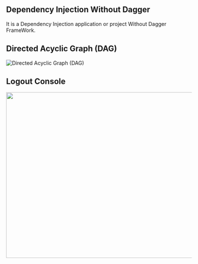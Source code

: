 ## Dependency Injection Without Dagger
 It is a Dependency Injection application or project Without Dagger FrameWork.

## Directed Acyclic Graph (DAG)
![Directed Acyclic Graph (DAG)](https://user-images.githubusercontent.com/72181295/178458753-7ec99894-637a-43b4-b078-739481a98b8d.png)

## Logout Console 
<p>
  <img src="https://user-images.githubusercontent.com/72181295/178458810-5babe3da-0a46-47c9-8fa4-5f3b304616e0.png" width="900" height="450" />
</p
